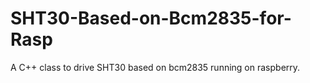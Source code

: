 # SHT30-Based-on-Bcm2835-for-Rasp
A C++ class to drive SHT30 based on bcm2835 running on raspberry.
